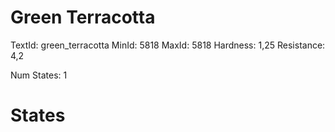 # Green Terracotta
TextId: green_terracotta
MinId: 5818
MaxId: 5818
Hardness: 1,25
Resistance: 4,2

Num States: 1
# States
```

```